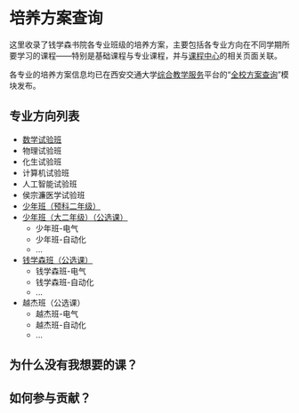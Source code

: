 # 培养方案查询
这里收录了钱学森书院各专业班级的培养方案，主要包括各专业方向在不同学期所要学习的课程——特别是基础课程与专业课程，并与[课程中心](https://qyxf.github.io/course)的相关页面关联。

各专业的培养方案信息均已在西安交通大学[综合教学服务](http://ehall.xjtu.edu.cn/)平台的“[全校方案查询](http://ehall.xjtu.edu.cn/jwapp/sys/qxfacx/*default/index.do)”模块发布。

## 专业方向列表
- [数学试验班](/program/shushi)
- 物理试验班
- 化生试验班
- 计算机试验班
- 人工智能试验班
- 侯宗濂医学试验班
- [少年班（预科二年级）](/program/shaonianban-2017)
- [少年班（大二年级）（公选课）](/program/shaonianban-2015)
    + 少年班-电气
    + 少年班-自动化
    + ...
- [钱学森班（公选课）](/program/qianxuesen)
    + 钱学森班-电气
    + 钱学森班-自动化
    + ...
- 越杰班（公选课）
    + 越杰班-电气
    + 越杰班-自动化
    + ...

## 为什么没有我想要的课？

## 如何参与贡献？
